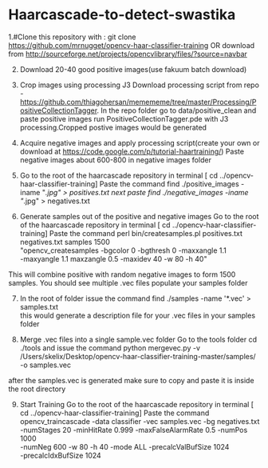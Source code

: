 # Haarcascade-to-detect-swastika

1.#Clone this repository with : git clone https://github.com/mrnugget/opencv-haar-classifier-training  OR download from
http://sourceforge.net/projects/opencvlibrary/files/?source=navbar

2. Download 20-40 good positive images(use fakuum batch download)

3. Crop images using processing J3 
Download processing script from repo - https://github.com/thiagohersan/memememe/tree/master/Processing/PositiveCollectionTagger. 
In the repo folder go to data/positive_clean and paste positive images 
run PositiveCollectionTagger.pde with J3 processing.Cropped postive images would be generated 

4. Acquire negative images and apply processing script(create your own or download at https://code.google.com/p/tutorial-haartraining/) Paste negative images about 600-800 in negative images folder

5. Go to the root of the haarcascade repository in terminal [ cd ../opencv-haar-classifier-training]
Paste  the command 
find ./positive_images -iname "*.jpg" > positives.txt
next paste 
find ./negative_images -iname "*.jpg" > negatives.txt

6. Generate samples out of the positive and negative images
Go to the root of the haarcascade repository in terminal [ cd ../opencv-haar-classifier-training]
Paste  the command 
perl bin/createsamples.pl positives.txt negatives.txt samples 1500\
  "opencv_createsamples -bgcolor 0 -bgthresh 0 -maxxangle 1.1\
  -maxyangle 1.1 maxzangle 0.5 -maxidev 40 -w 80 -h 40"

This will combine positive with random negative images to form 1500 samples. You should see multiple .vec files populate your samples folder

7. In the root of folder issue the command 
find ./samples -name '*.vec' > samples.txt   
this would generate a description file for your .vec files in your samples folder

8. Merge .vec files into a single sample.vec folder
Go to the tools folder
cd ./tools and issue the command 
python mergevec.py -v /Users/skelix/Desktop/opencv-haar-classifier-training-master/samples/ -o samples.vec

after the samples.vec is generated make sure to copy and paste it is inside the root directory

9. Start Training 
Go to the root of the haarcascade repository in terminal [ cd ../opencv-haar-classifier-training]
Paste  the command 
opencv_traincascade -data classifier -vec samples.vec -bg negatives.txt\
  -numStages 20 -minHitRate 0.999 -maxFalseAlarmRate 0.5 -numPos 1000\
  -numNeg 600 -w 80 -h 40 -mode ALL -precalcValBufSize 1024\
  -precalcIdxBufSize 1024
